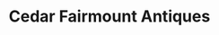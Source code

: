 ---
title: "Cedar Fairmount Antiques"
url: /cleveland-heights/cedar-fairmount-antiques/
shop: Antiquitäten
---